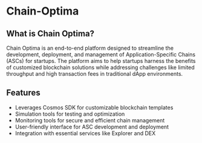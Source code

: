 # Chain-Optima
## What is Chain Optima?
Chain Optima is an end-to-end platform designed to streamline the development, deployment, and management of Application-Specific Chains (ASCs) for startups. The platform aims to help startups harness the benefits of customized blockchain solutions while addressing challenges like limited throughput and high transaction fees in traditional dApp environments.

## Features
- Leverages Cosmos SDK for customizable blockchain templates
- Simulation tools for testing and optimization
- Monitoring tools for secure and efficient chain management
- User-friendly interface for ASC development and deployment
- Integration with essential services like Explorer and DEX
